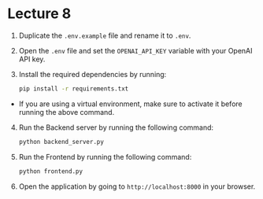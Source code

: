 # Lecture 8

1. Duplicate the `.env.example` file and rename it to `.env`.
2. Open the `.env` file and set the `OPENAI_API_KEY` variable with your OpenAI API key.
3. Install the required dependencies by running:

   ```bash
   pip install -r requirements.txt
   ```

- If you are using a virtual environment, make sure to activate it before running the above command.

4. Run the Backend server by running the following command:

   ```bash
   python backend_server.py
   ```

5. Run the Frontend by running the following command:

   ```bash
   python frontend.py
   ```

6. Open the application by going to `http://localhost:8000` in your browser.
